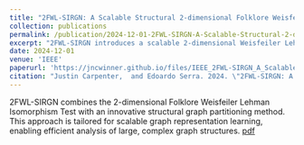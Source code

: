 ```yaml
---
title: "2FWL-SIRGN: A Scalable Structural 2-dimensional Folklore Weisfeiler Lehman Graph Representation Learning Approach Via Structural Graph Partitioning"
collection: publications
permalink: /publication/2024-12-01-2FWL-SIRGN-A-Scalable-Structural-2-dimensional-Folklore-Weisfeiler-Lehman-Graph-Representation-Learning-Approach-Via-Structural-Graph-Partitioning
excerpt: "2FWL-SIRGN introduces a scalable 2-dimensional Weisfeiler Lehman test applied to graph nodes, paired with a structural graph partitioning technique for large-scale graphs."
date: 2024-12-01
venue: 'IEEE'
paperurl: 'https://jncwinner.github.io/files/IEEE_2FWL-SIRGN_A_Scalable_Structural_2-dimensional_Folklore_Weisfeiler_Lehman_Graph_Representation_Learning_Approach_Via_Structural_Graph_Partitioning.pdf'
citation: "Justin Carpenter,  and Edoardo Serra. 2024. \"2FWL-SIRGN: A Scalable Structural 2-dimensional Folklore Weisfeiler Lehman Graph Representation Learning Approach Via Structural Graph Partitioning\". <i>In the proceedings of 2024 IEEE International Conference on Big Data (Big Data), 2024</i>"
---
```

2FWL-SIRGN combines the 2-dimensional Folklore Weisfeiler Lehman Isomorphism Test with an innovative structural graph partitioning method. This approach is tailored for scalable graph representation learning, enabling efficient analysis of large, complex graph structures. [pdf](https://jncwinner.github.io/files/IEEE_2FWL-SIRGN_A_Scalable_Structural_2-dimensional_Folklore_Weisfeiler_Lehman_Graph_Representation_Learning_Approach_Via_Structural_Graph_Partitioning.pdf)